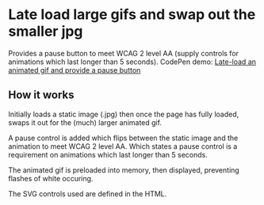 
<h1>Late load large gifs and swap out the smaller jpg</h1>

Provides a pause button to meet WCAG 2 level AA (supply controls for animations which last longer than 5 seconds).
CodePen demo: <a href="http://codepen.io/2kool2/pen/kkNLYO">Late-load an animated gif and provide a pause button</a>

<h2>How it works</h2>

Initially loads a static image (.jpg) then once the page has fully loaded, swaps it out for the (much) larger animated gif.

A pause control is added which flips between the static image and the animation to meet WCAG 2 level AA. Which states a pause control is a requirement on animations which last longer than 5 seconds.

The animated gif is preloaded into memory, then displayed, preventing flashes of white occuring.

The SVG controls used are defined in the HTML.

